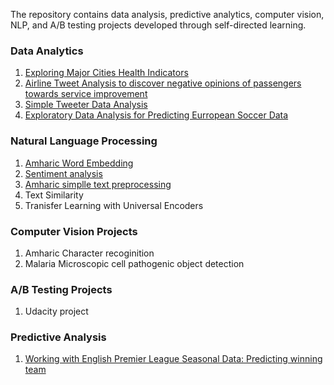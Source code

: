 The repository contains data analysis, predictive analytics, computer vision, NLP, and A/B testing projects developed through self-directed learning.

### Data Analytics
1. [Exploring Major Cities Health Indicators](health_stats_analysis.md) 
2. [Airline Tweet Analysis to discover negative opinions of passengers towards service improvement](airline_tweet_data_analysis.md) 
3. [Simple Tweeter Data Analysis](twitter_minner.md)
4. [Exploratory Data Analysis for Predicting Eurropean Soccer Data](ExploratoryAnalysis.md)
### Natural Language Processing
1. [Amharic Word Embedding](https://github.com/Abe2G/FastText-Amharic-Embedding-Vectors/blob/master/README.md)
2. [Sentiment analysis](airline_sentiment_classification.md)
3. [Amharic simplle text preprocessing](https://github.com/Abe2G/Amharic-Simple-Text-Preprocessing-Usin-Python/blob/master/README.md)
4. Text Similarity
5. Tranisfer Learning with Universal Encoders
### Computer Vision Projects
1. Amharic Character recoginition
2. Malaria Microscopic cell pathogenic object detection
### A/B Testing Projects
1. Udacity project 
### Predictive Analysis
1. [Working with English Premier League Seasonal Data: Predicting winning team](english_premier_league_data_analysis.md)
